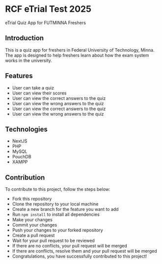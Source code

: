 # RCF eTrial Test 2025
eTrial Quiz App for FUTMINNA Freshers

## Introduction
This is a quiz app for freshers in Federal University of Technology, Minna. The app is designed to help freshers learn about how the exam system works in the university.

## Features
- User can take a quiz
- User can view their scores
- User can view the correct answers to the quiz
- User can view the wrong answers to the quiz
- User can view the correct answers to the quiz
- User can view the wrong answers to the quiz
  

## Technologies
- NextJS
- PHP
- MySQL
- PouchDB
- XAMPP

## Contribution
To contribute to this project, follow the steps below:
- Fork this repository
- Clone the repository to your local machine
- Create a new branch for the feature you want to add   
- Run `npm install` to install all dependencies
- Make your changes
- Commit your changes
- Push your changes to your forked repository
- Create a pull request
- Wait for your pull request to be reviewed
- If there are no conflicts, your pull request will be merged
- If there are conflicts, resolve them and your pull request will be merged
- Congratulations, you have successfully contributed to this project!


<!-- ## Contributors
- Favour Solomon
- Abayomi Hannah -->

